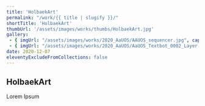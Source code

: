 ```yaml
---
title: 'HolbaekArt'
permalink: "/work/{{ title | slugify }}/"
shortTitle: 'HolbaekArt'
thumbUrl: '/assets/images/works/thumbs/HolbaekArt.jpg'
gallery:
 - { imgUrl: "/assets/images/works/2020_AaUOS/AAUOS_sequencer.jpg", caption: "" }
 - { imgUrl: "/assets/images/works/2020_AaUOS/AaUOS_Textbot_0002_Layer-20.jpg", caption: "" }
date: 2020-12-07
eleventyExcludeFromCollections: false
---
```



<div class="Grid Grid--gutters Grid--full large-Grid--fit">
  <div class="Grid-cell">
    <div class='headerGroup'>
      <h2>HolbaekArt</h2>
      <p>Lorem Ipsum</p>
    </div>
  </div>
</div>